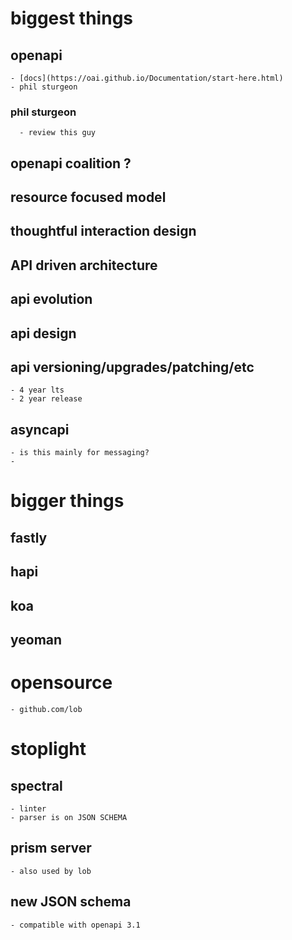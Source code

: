 
# biggest things
## openapi
    - [docs](https://oai.github.io/Documentation/start-here.html)
    - phil sturgeon

### phil sturgeon
      - review this guy
## openapi coalition ?

## resource focused model

## thoughtful interaction design 

## API driven architecture
## api evolution
## api design
## api versioning/upgrades/patching/etc
    - 4 year lts 
    - 2 year release
## asyncapi
    - is this mainly for messaging?
    - 


# bigger things
## fastly
## hapi
## koa
## yeoman 


# opensource 
    - github.com/lob

# stoplight
## spectral
    - linter
    - parser is on JSON SCHEMA
## prism server
    - also used by lob
## new JSON schema
    - compatible with openapi 3.1

